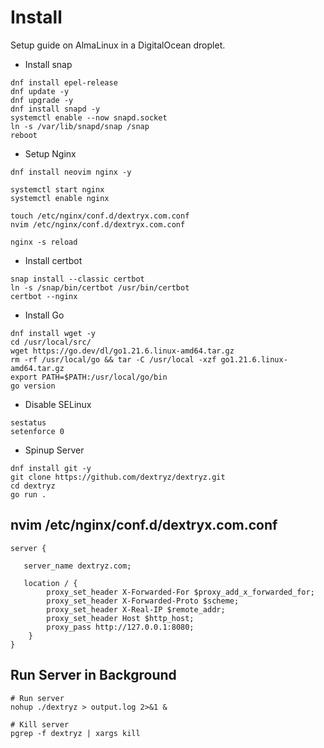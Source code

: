 # Install

Setup guide on AlmaLinux in a DigitalOcean droplet.

- Install snap

```shell
dnf install epel-release
dnf update -y
dnf upgrade -y
dnf install snapd -y
systemctl enable --now snapd.socket
ln -s /var/lib/snapd/snap /snap
reboot
```

- Setup Nginx

```shell
dnf install neovim nginx -y

systemctl start nginx
systemctl enable nginx

touch /etc/nginx/conf.d/dextryx.com.conf
nvim /etc/nginx/conf.d/dextryx.com.conf

nginx -s reload
```

- Install certbot

```shell
snap install --classic certbot
ln -s /snap/bin/certbot /usr/bin/certbot
certbot --nginx
```

- Install Go

```shell
dnf install wget -y
cd /usr/local/src/
wget https://go.dev/dl/go1.21.6.linux-amd64.tar.gz
rm -rf /usr/local/go && tar -C /usr/local -xzf go1.21.6.linux-amd64.tar.gz
export PATH=$PATH:/usr/local/go/bin
go version
```

- Disable SELinux

```shell
sestatus 
setenforce 0
```

- Spinup Server

```shell
dnf install git -y
git clone https://github.com/dextryz/dextryz.git
cd dextryz
go run .
```

## nvim /etc/nginx/conf.d/dextryx.com.conf

```
server {

   server_name dextryz.com; 

   location / {
        proxy_set_header X-Forwarded-For $proxy_add_x_forwarded_for;
        proxy_set_header X-Forwarded-Proto $scheme;
        proxy_set_header X-Real-IP $remote_addr;
        proxy_set_header Host $http_host;
        proxy_pass http://127.0.0.1:8080;
    }
}
```

## Run Server in Background

```shell
# Run server
nohup ./dextryz > output.log 2>&1 &

# Kill server
pgrep -f dextryz | xargs kill
```

